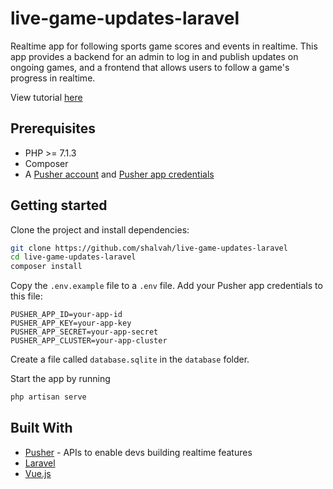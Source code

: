 # live-game-updates-laravel

Realtime app for following sports game scores and events in realtime. This app provides a backend for an admin to log in and publish updates on ongoing games, and a frontend that allows users to follow a game's progress in realtime.

View tutorial [here](https://pusher.com/tutorials/live-game-laravel)

## Prerequisites
- PHP >= 7.1.3
- Composer
- A [Pusher account](https://pusher.com/signup) and [Pusher app credentials](http://dashboard.pusher.com/)

## Getting started
Clone the project and install dependencies:

```bash
git clone https://github.com/shalvah/live-game-updates-laravel
cd live-game-updates-laravel
composer install
```

Copy the `.env.example` file to a `.env` file. Add your Pusher app credentials to this file:
```
PUSHER_APP_ID=your-app-id
PUSHER_APP_KEY=your-app-key
PUSHER_APP_SECRET=your-app-secret
PUSHER_APP_CLUSTER=your-app-cluster
```

Create a file called `database.sqlite` in the `database` folder.

Start the app by running
```bash
php artisan serve
```

## Built With

* [Pusher](https://pusher.com/) - APIs to enable devs building realtime features
* [Laravel](https://laravel.com)
* [Vue.js](https://vuejs.org)
